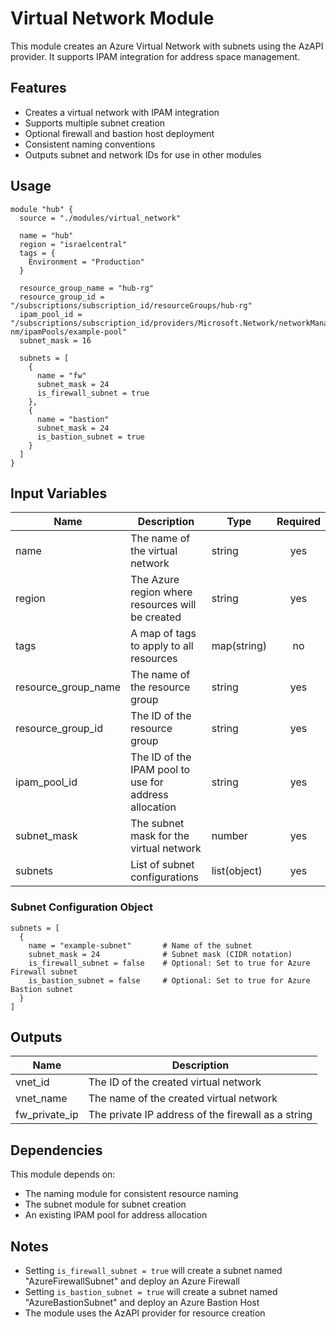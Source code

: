 # Virtual Network Module

This module creates an Azure Virtual Network with subnets using the AzAPI provider. It supports IPAM integration for address space management.

## Features

- Creates a virtual network with IPAM integration
- Supports multiple subnet creation
- Optional firewall and bastion host deployment
- Consistent naming conventions
- Outputs subnet and network IDs for use in other modules

## Usage

```hcl
module "hub" {
  source = "./modules/virtual_network"

  name = "hub"
  region = "israelcentral"
  tags = {
    Environment = "Production"
  }

  resource_group_name = "hub-rg"
  resource_group_id = "/subscriptions/subscription_id/resourceGroups/hub-rg"
  ipam_pool_id = "/subscriptions/subscription_id/providers/Microsoft.Network/networkManagers/example-nm/ipamPools/example-pool"
  subnet_mask = 16

  subnets = [
    {
      name = "fw"
      subnet_mask = 24
      is_firewall_subnet = true
    },
    {
      name = "bastion"
      subnet_mask = 24
      is_bastion_subnet = true
    }
  ]
}
```

## Input Variables

| Name | Description | Type | Required |
|------|-------------|------|:--------:|
| name | The name of the virtual network | string | yes |
| region | The Azure region where resources will be created | string | yes |
| tags | A map of tags to apply to all resources | map(string) | no |
| resource_group_name | The name of the resource group | string | yes |
| resource_group_id | The ID of the resource group | string | yes |
| ipam_pool_id | The ID of the IPAM pool to use for address allocation | string | yes |
| subnet_mask | The subnet mask for the virtual network | number | yes |
| subnets | List of subnet configurations | list(object) | yes |

### Subnet Configuration Object

```hcl
subnets = [
  {
    name = "example-subnet"       # Name of the subnet
    subnet_mask = 24              # Subnet mask (CIDR notation)
    is_firewall_subnet = false    # Optional: Set to true for Azure Firewall subnet
    is_bastion_subnet = false     # Optional: Set to true for Azure Bastion subnet
  }
]
```

## Outputs

| Name | Description |
|------|-------------|
| vnet_id | The ID of the created virtual network |
| vnet_name | The name of the created virtual network |
| fw_private_ip | The private IP address of the firewall as a string |

## Dependencies

This module depends on:
- The naming module for consistent resource naming
- The subnet module for subnet creation
- An existing IPAM pool for address allocation

## Notes

- Setting `is_firewall_subnet = true` will create a subnet named "AzureFirewallSubnet" and deploy an Azure Firewall
- Setting `is_bastion_subnet = true` will create a subnet named "AzureBastionSubnet" and deploy an Azure Bastion Host
- The module uses the AzAPI provider for resource creation 